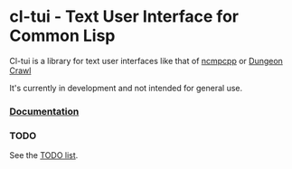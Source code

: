 cl-tui - Text User Interface for Common Lisp
==================================================
Cl-tui is a library for text user interfaces like that of [ncmpcpp](https://screenshots.debian.net/screenshots/n/ncmpcpp/4889_large.png) or [Dungeon Crawl](http://screenshots.debian.net/screenshots/c/crawl/1023_large.png)

It's currently in development and not intended for general use.

### [Documentation](/wiki/documentation)

### TODO
See the [TODO list](https://bitbucket.org/naryl/cl-tui/src/default/TODO.wiki).
